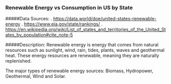 
### Renewable Energy vs Consumption in US by State

#####Data Sources:
. https://data.world/doe/united-states-renewable-energy
. https://www.eia.gov/state/rankings/
. https://en.wikipedia.org/wiki/List_of_states_and_territories_of_the_United_States_by_population#cite_note-5

#####Description:
Renewable energy is energy that comes from natural resources such as sunlight, wind, rain, tides, plants, waves and geothermal heat. These energy resources are renewable, meaning they are naturally replenished.


The major types of renewable energy sources: Biomass, Hydropower, Geothermal, Wind and Solar.

